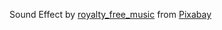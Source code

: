 Sound Effect by <a href="https://pixabay.com/users/royalty_free_music-30304778/?utm_source=link-attribution&utm_medium=referral&utm_campaign=music&utm_content=121529">royalty_free_music</a> from <a href="https://pixabay.com/sound-effects//?utm_source=link-attribution&utm_medium=referral&utm_campaign=music&utm_content=121529">Pixabay</a>